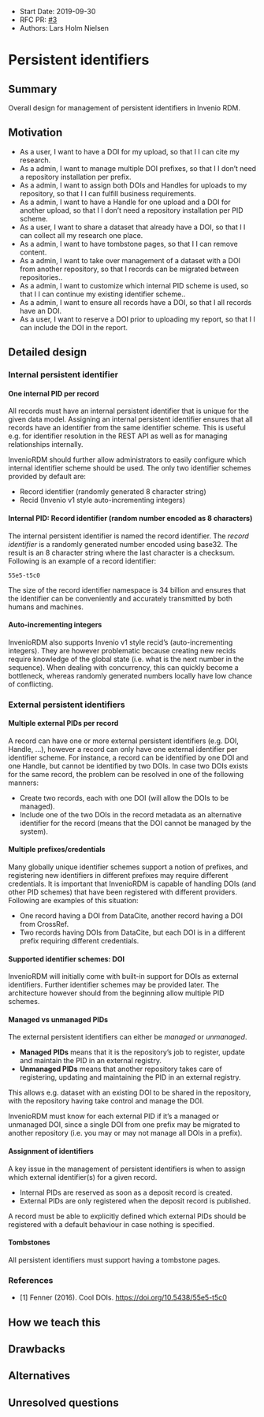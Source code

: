 - Start Date: 2019-09-30
- RFC PR: [#3](https://github.com/inveniosoftware/rfcs/pull/3)
- Authors: Lars Holm Nielsen

# Persistent identifiers

## Summary

Overall design for management of persistent identifiers in Invenio RDM.

## Motivation

- As a user, I want to have a DOI for my upload, so that I I can cite my research.
- As a admin, I want to manage multiple DOI prefixes, so that I I don’t need a repository installation per prefix.
- As a admin, I want to assign both DOIs and Handles for uploads to my repository, so that I I can fulfill business requirements.
- As a admin, I want to have a Handle for one upload and a DOI for another upload, so that I I don’t need a repository installation per PID scheme.
- As a user, I want to share a dataset that already have a DOI, so that I I can collect all my research one place.
- As a admin, I want to have tombstone pages, so that I I can remove content.
- As a admin, I want to take over management of a dataset with a DOI from another repository, so that I records can be migrated between repositories..
- As a admin, I want to customize which internal PID scheme is used, so that I I can continue my existing identifier scheme..
- As a admin, I want to ensure all records have a DOI, so that I all records have an DOI.
- As a user, I want to reserve a DOI prior to uploading my report, so that I I can include the DOI in the report.

## Detailed design

### Internal persistent identifier

#### One internal PID per record
All records must have an internal persistent identifier that is unique for the given data model. Assigning an internal persistent identifier ensures that all records have an identifier from the same identifier scheme. This is useful e.g. for identifier resolution in the REST API as well as for managing relationships internally.

InvenioRDM should further allow administrators to easily configure which internal identifier scheme should be used. The only two identifier schemes provided by default are:

- Record identifier (randomly generated 8 character string)
- Recid (Invenio v1 style auto-incrementing integers)

#### Internal PID: Record identifier (random number encoded as 8 characters)
The internal persistent identifier is named the record identifier. The *record identifier* is a randomly generated number encoded using base32. The result is an 8 character string where the last character is a checksum. Following is an example of a record identifier:

```
55e5-t5c0
```

The size of the record identifier namespace is 34 billion and ensures that the identifier can be conveniently and accurately transmitted by both humans and machines.

#### Auto-incrementing integers

InvenioRDM also supports Invenio v1 style recid’s (auto-incrementing integers). They are however problematic because creating new recids require knowledge of the global state (i.e. what is the next number in the sequence). When dealing with concurrency, this can quickly become a bottleneck, whereas randomly generated numbers locally have low chance of conflicting.

### External persistent identifiers

#### Multiple external PIDs per record

A record can have one or more external persistent identifiers (e.g. DOI, Handle, …), however a record can only have one external identifier per identifier scheme. For instance, a record can be identified by one DOI and one Handle, but cannot be identified by two DOIs. In case two DOIs exists for the same record, the problem can be resolved in one of the following manners:

- Create two records, each with one DOI (will allow the DOIs to be managed).
- Include one of the two DOIs in the record metadata as an alternative identifier for the record (means that the DOI cannot be managed by the system).

#### Multiple prefixes/credentials

Many globally unique identifier schemes support a notion of prefixes, and registering new identifiers in different prefixes may require different credentials. It is important that InvenioRDM is capable of handling DOIs (and other PID schemes) that have been registered with different providers. Following are examples of this situation:

- One record having a DOI from DataCite, another record having a DOI from CrossRef.
- Two records having DOIs from DataCite, but each DOI is in a different prefix requiring different credentials.

#### Supported identifier schemes: DOI

InvenioRDM will initially come with built-in support for DOIs as external identifiers. Further identifier schemes may be provided later. The architecture however should from the beginning allow multiple PID schemes.

#### Managed vs unmanaged PIDs

The external persistent identifiers can either be *managed* or *unmanaged*.

- **Managed PIDs** means that it is the repository’s job to register, update and maintain the PID in an external registry.
- **Unmanaged PIDs** means that another repository takes care of registering, updating and maintaining the PID in an external registry.

This allows e.g. dataset with an existing DOI to be shared in the repository, with the repository having take control and manage the DOI.

InvenioRDM must know for each external PID if it’s a managed or unmanaged DOI, since a single DOI from one prefix may be migrated to another repository (i.e. you may or may not manage all DOIs in a prefix).

#### Assignment of identifiers
A key issue in the management of persistent identifiers is when to assign which external identifier(s) for a given record.

- Internal PIDs are reserved as soon as a deposit record is created.
- External PIDs are only registered when the deposit record is published.

A record must be able to explicitly defined which external PIDs should be registered with a default behaviour in case nothing is specified.

#### Tombstones

All persistent identifiers must support having a tombstone pages.

### References

- [1] Fenner (2016). Cool DOIs. https://doi.org/10.5438/55e5-t5c0

## How we teach this


## Drawbacks


## Alternatives


## Unresolved questions
